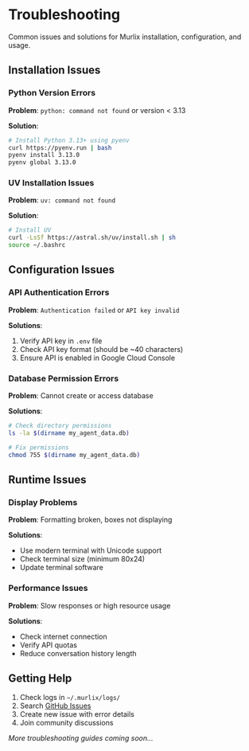 # Troubleshooting

Common issues and solutions for Murlix installation, configuration, and usage.

## Installation Issues

### Python Version Errors
**Problem**: `python: command not found` or version < 3.13

**Solution**:
```bash
# Install Python 3.13+ using pyenv
curl https://pyenv.run | bash
pyenv install 3.13.0
pyenv global 3.13.0
```

### UV Installation Issues
**Problem**: `uv: command not found`

**Solution**:
```bash
# Install UV
curl -LsSf https://astral.sh/uv/install.sh | sh
source ~/.bashrc
```

## Configuration Issues

### API Authentication Errors
**Problem**: `Authentication failed` or `API key invalid`

**Solutions**:
1. Verify API key in `.env` file
2. Check API key format (should be ~40 characters)
3. Ensure API is enabled in Google Cloud Console

### Database Permission Errors
**Problem**: Cannot create or access database

**Solutions**:
```bash
# Check directory permissions
ls -la $(dirname my_agent_data.db)

# Fix permissions
chmod 755 $(dirname my_agent_data.db)
```

## Runtime Issues

### Display Problems
**Problem**: Formatting broken, boxes not displaying

**Solutions**:
- Use modern terminal with Unicode support
- Check terminal size (minimum 80x24)
- Update terminal software

### Performance Issues
**Problem**: Slow responses or high resource usage

**Solutions**:
- Check internet connection
- Verify API quotas
- Reduce conversation history length

## Getting Help

1. Check logs in `~/.murlix/logs/`
2. Search [GitHub Issues](https://github.com/manohar3000/murlix/issues)
3. Create new issue with error details
4. Join community discussions

*More troubleshooting guides coming soon...*